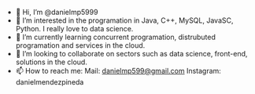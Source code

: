 - 👋 Hi, I’m @danielmp5999
- 👀 I’m interested in the programation in Java, C++, MySQL, JavaSC, Python. I really love to data science.
- 🌱 I’m currently learning concurrent programation, distrubuted programation and services in the cloud.
- 💞️ I’m looking to collaborate on sectors such as data science, front-end, solutions in the cloud.
- 📫 How to reach me: 
Mail: danielmp599@gmail.com
Instagram: danielmendezpineda

<!---
danielmp5999/danielmp5999 is a ✨ special ✨ repository because its `README.md` (this file) appears on your GitHub profile.
You can click the Preview link to take a look at your changes.
--->
